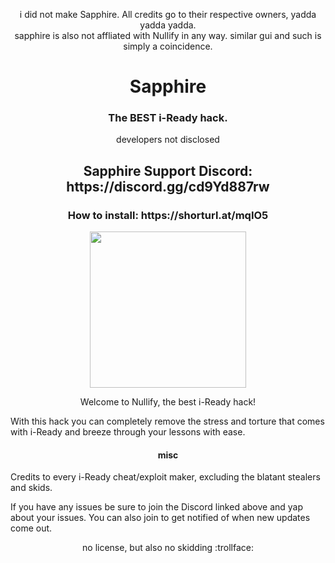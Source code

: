 <p align="center">
i did not make Sapphire. All credits go to their respective owners, yadda yadda yadda. <br>
sapphire is also not affliated with Nullify in any way. similar gui and such is simply a coincidence.
</p>
<h1 align="center">Sapphire</h1>
<h3 align="center">The BEST i-Ready hack.</h3>
<p align="center">
developers not disclosed
</p>
<h2 align="center">Sapphire Support Discord: https://discord.gg/cd9Yd887rw</h2>
<h3 align="center">How to install: https://shorturl.at/mqIO5</h3>
<p align="center">
<img width="250" height="250" src="https://camo.githubusercontent.com/ed579bece53ee97ef4e2b9d5cc297eb8f89567b2e8b6db272494a961ebc231bd/68747470733a2f2f7265732e636c6f7564696e6172792e636f6d2f64626a71666132616c2f696d6167652f75706c6f61642f76313730353239393433332f69636f6e5f6e756c6c6966792e706e67">
</p>
<p align="center">
Welcome to Nullify, the best i-Ready hack!

With this hack you can completely remove the stress and torture that comes with i-Ready and breeze through your lessons with ease.

<h4 align="center">misc</h3>

Credits to every i-Ready cheat/exploit maker, excluding the blatant stealers and skids.

If you have any issues be sure to join the Discord linked above and yap about your issues. You can also join to get notified of when new updates come out.
</p>

<p align="center">no license, but also no skidding :trollface:</p>
